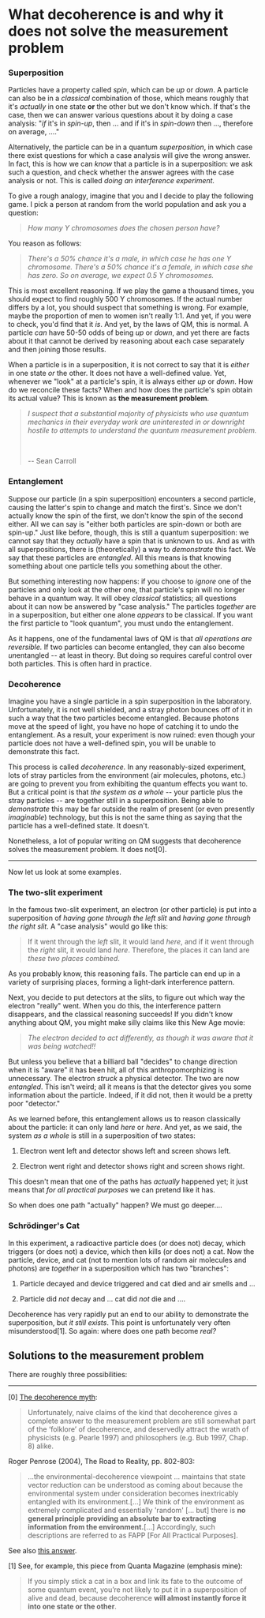 
# What decoherence is and why it does not solve the measurement problem


### Superposition

Particles have a property called *spin*, which can be *up* or *down*. A particle
can also be in a *classical* combination of those, which means roughly that it's
*actually* in one state **or** the other but we don't know which. If that's the
case, then we can answer various questions about it by doing a case analysis: 
"*if* it's in *spin-up*, then ... and if it's in *spin-down* then ..., therefore 
on average, ...."

Alternatively, the particle can be in a quantum *superposition*, in which case
there exist questions for which a case analysis will give the wrong answer. In
fact, this is how we can *know* that a particle is in a superposition: we ask
such a question, and check whether the answer agrees with the case analysis or
not. This is called *doing an interference experiment.*

To give a rough analogy, imagine that you and I decide to play the following
game. I pick a person at random from the world population and ask you a 
question:

> *How many Y chromosomes does the chosen person have?*

You reason as follows:

> *There's a 50% chance it's a male, in which case he has one Y chromosome.
There's a 50% chance it's a female, in which case she has zero. So on average,
we expect 0.5 Y chromosomes.*

This is most excellent reasoning. If we play the game a thousand times, you
should expect to find roughly 500 Y chromosomes. If the actual number differs
by a lot, you should suspect that something is wrong. For example, maybe the
proportion of men to women isn't really 1:1. And yet, if you were to check,
you'd find that it *is*. And yet, by the laws of QM, this is normal. A
particle *can* have 50-50 odds of being *up* or *down*, and yet there are facts
about it that cannot be derived by reasoning about each case separately and then
joining those results.

When a particle is in a superposition, it is not correct to say that it is
*either* in one state *or* the other. It does not have a well-defined value.
Yet, whenever we "look" at a particle's spin, it is always either *up* or
*down*. How do we reconcile these facts? When and how does the particle's spin 
obtain its actual value? This is known as **the measurement problem**.

> *I suspect that a substantial majority of physicists who use quantum
  mechanics in their everyday work are uninterested in or downright
  hostile to attempts to understand the quantum measurement problem.*
>
> &nbsp;
>
> -- Sean Carroll

### Entanglement

Suppose our particle (in a spin superposition) encounters a second particle,
causing the latter's spin to change and match the first's. Since we don't
actually know the spin of the first, we don't know the spin of the second 
either. All we can say is "either both particles are spin-down or both are 
spin-up." Just like before, though, this is still a quantum superposition: we 
cannot say that they *actually* have a spin that is unknown to us. And as with 
all superpositions, there is (theoretically) a way to *demonstrate* this fact. 
We say that these particles are *entangled*. All this means is that knowing
something about one particle tells you something about the other.

But something interesting now happens: if you choose to *ignore* one of the
particles and only look at the other one, that particle's spin will no
longer behave in a quantum way. It will obey *classical* statistics; all 
questions about it can now be answered by "case analysis." The particles
*together* are in a superposition, but either one alone *appears* to be 
classical. If you want the first particle to "look quantum", you must undo the 
entanglement.

As it happens, one of the fundamental laws of QM is that *all operations are
reversible.* If two particles can become entangled, they can also become
*un*entangled -- at least in theory. But doing so requires careful control over
both particles. This is often hard in practice.

### Decoherence

Imagine you have a single particle in a spin superposition in the laboratory.
Unfortunately, it is not well shielded, and a stray photon bounces off of it
in such a way that the two particles become entangled. Because photons move at
the speed of light, you have no hope of catching it to undo the entanglement.
As a result, your experiment is now ruined: even though your particle does not
have a well-defined spin, you will be unable to demonstrate this fact.

This process is called *decoherence.* In any reasonably-sized experiment, lots
of stray particles from the environment (air molecules, photons, etc.) are going 
to prevent you from exhibiting the quantum effects you want to. But a critical 
point is that *the system as a whole* -- your particle plus the stray 
particles -- are together still in a superposition. Being able to *demonstrate*
this may be far outside the realm of present (or even presently *imaginable*)
technology, but this is not the same thing as saying that the particle has a
well-defined state. It doesn't.

Nonetheless, a lot of popular writing on QM suggests that decoherence solves
the measurement problem. It does not[0].

---

Now let us look at some examples.

### The two-slit experiment

In the famous two-slit experiment, an electron (or other particle) is put into
a superposition of *having gone through the left slit* and *having gone through
the right slit*. A "case analysis" would go like this:

> If it went through the *left* slit, it would land *here*, and if it went
through the *right* slit, it would land *here*. Therefore, the places it can
land are *these two places combined*.

As you probably know, this reasoning fails. The particle can end up in a 
variety of surprising places, forming a light-dark interference pattern.

Next, you decide to put detectors at the slits, to figure out which way the
electron "really" went. When you do this, the interference pattern disappears,
and the classical reasoning succeeds! If you didn't know anything about QM, you
might make silly claims like this New Age movie:

> *The electron decided to act differently, as though it was aware that it was 
being watched!!*

But unless you believe that a billiard ball "decides" to change direction when 
it is "aware" it has been hit, all of this anthropomorphizing is unnecessary.
The electron *struck* a physical detector. The two are now *entangled*. This
isn't weird; all it means is that the detector gives you some information
about the particle. Indeed, if it did not, then it would be a pretty poor
"detector."

As we learned before, this entanglement allows us to reason classically about 
the particle: it can only land *here* or *here*. And yet, as we said, the 
system *as a whole* is still in a superposition of two states:

1) Electron went left and detector shows left and screen shows left.

2) Electron went right and detector shows right and screen shows right.

This doesn't mean that one of the paths has *actually* happened yet; it just 
means that *for all practical purposes* we can pretend like it has.

So when does one path "actually" happen? We must go deeper....

### Schrödinger's Cat

In this experiment, a radioactive particle does (or does not) decay, which
triggers (or does not) a device, which then kills (or does not) a cat. 
Now the particle, device, and cat (not to mention lots of random air molecules 
and photons) are *together* in a superposition which has two "branches":

1) Particle decayed and device triggered and cat died and air smells and ...

2) Particle did *not* decay and ... cat did *not* die and ....

Decoherence has very rapidly put an end to our ability to demonstrate the
superposition, but *it still exists*. This point is unfortunately very often
misunderstood[1]. So again: where does one path become *real?*

## Solutions to the measurement problem

There are roughly three possibilities:



---



[0] [The decoherence myth](https://plato.stanford.edu/entries/qm-decoherence/#SolMeaPro):

   > Unfortunately, naive claims of the kind that decoherence gives a
complete answer to the measurement problem are still somewhat part of
the ‘folklore’ of decoherence, and deservedly attract the wrath of
physicists (e.g. Pearle 1997) and philosophers (e.g. Bub 1997, Chap. 8)
alike.

   Roger Penrose (2004), The Road to Reality, pp. 802-803:
   > ...the environmental-decoherence viewpoint ... maintains that state 
vector reduction can be understood as coming about because the
environmental system under consideration becomes inextricably entangled
with its environment.[...] We think of the environment as extremely
complicated and essentially 'random' [... but] there is **no general 
principle providing an
absolute bar to extracting information from the environment.**[...]
Accordingly, such descriptions are referred to as FAPP [For All Practical
Purposes].

   See also [this answer](https://physics.stackexchange.com/a/374212/118804).


[1] See, for example, this piece from Quanta Magazine (emphasis mine):

> If you simply stick a cat in a box and link its fate to the outcome of some quantum event, you’re not likely to put it in a superposition of alive and dead, because decoherence **will almost instantly force it into one state or the other**.


